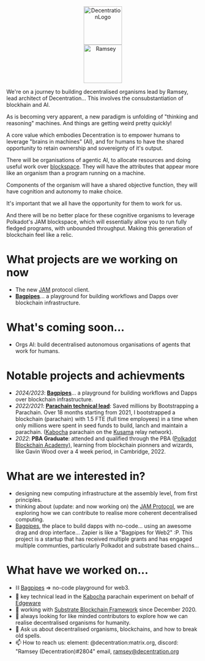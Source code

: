 <center><img src="https://user-images.githubusercontent.com/45230082/142871333-a25292f4-1db4-428f-b1c3-5e493520baed.png" alt="DecentrationLogo" width="100"/></center>
<center><img src="https://drive.google.com/uc?export=view&id=15r50NY9VwdESE6c36dxoPPi0Z20fMbDc" alt="Ramsey" width="100"/></center>

We're on a journey to building decentralised organisms lead by Ramsey, lead architect of Decentration... 
This involves the consubstantiation of blockhain and AI. 

As is becoming very apparent, a new paradigm is unfolding of "thinking and reasoning" machines. 
And things are getting weird pretty quickly!

A core value which embodies Decentration is to empower humans to leverage "brains in machines" (AI), 
and for humans to have the shared opportunity to retain ownership and sovereignty of it's output. 

There will be organisations of agentic AI, to allocate resources and doing useful work over [blockspace](https://polkadot.com/blockspace). 
They will have the attributes that appear more like an organism than a program running on a machine. 

Components of the organism will have a shared objective function, they will have cognition and autonomy to make choice. 

It's important that we all have the opportunity for them to work for us.  

And there will be no better place for these cognitive organisms to leverage Polkadot's JAM blockspace, which will essentially allow you to run fully fledged programs, with unbounded throughput. 
Making this generation of blockchain feel like a relic. 

# What projects are we working on now
- The new [JAM](https://jam.web3.foundation) protocol client.
- **[Bagpipes](https://bagpipes.io)**... a playground for building workflows and Dapps over blockchain infrastructure.

# What's coming soon...
- Orgs AI: build decentralised autonomous organisations of agents that work for humans. 

# Notable projects and achievments
- _2024/2023_: **[Bagpipes](https://bagpipes.io)**... a playground for building workflows and Dapps over blockchain infrastructure.
- _2022/2021_: **[Parachain technical lead](https://gov.edgewa.re/discussion/2515-kabocha-technical-steward-proposal-referenda-funding)**: Saved millions by Bootstrapping a Parachain. Over 18 months starting from 2021, I bootstrapped a blockchain (parachain) with 1.5 FTE (full time employees) in a time when only millions were spent in seed funds to build, lanch and maintain a parachain. ([Kabocha](https://github.com/Kabocha-Network/) parachain on the [Kusama](https://kusama.network) relay network).
- _2022_:      **PBA Graduate**: attended and qualified through the PBA ([Polkadot Blockchain Academy](https://polkadot.academy)), learning from blockchain pionners and wizards, like Gavin Wood over a 4 week period, in Cambridge, 2022. 

# What are we interested in?
- designing new computing infrastructure at the assembly level, from first principles.
- thinking about (update: and now working on) the [JAM Protocol](https://graypaper.com), we are exploring how we can contribute to realise more coherent decentralised computing.
- [Bagpipes](https://bagpipes.io), the place to build dapps with no-code... using an awesome drag and drop interface... Zapier is like a "Bagpipes for Web2" :P. This project is a startup that has received multiple grants and has engaged multiple communties, particularly Polkadot and substrate based chains...

# What have we worked on...
- ⛓️ [Bagpipes](https://bagpipes.io) => no-code playground for web3. 
- 🔭 key technical lead in the [Kabocha](https://github.com/Kabocha-Network/) parachain experiment on behalf of [Edgeware](https://edgewa.re)
- 🌱 working with [Substrate Blockchain Framework](https://substrate.dev) since December 2020.
- 👯 always looking for like minded contributors to explore how we can realise decentralised organisms for humanity.
- 💬 Ask us about decentralised organisms, blockchains, and how to break old spells. 
- 📫 How to reach us: element: @decentration:matrix.org, discord: "Ramsey (Decentration)#2804" email, ramsey@decentration.org
